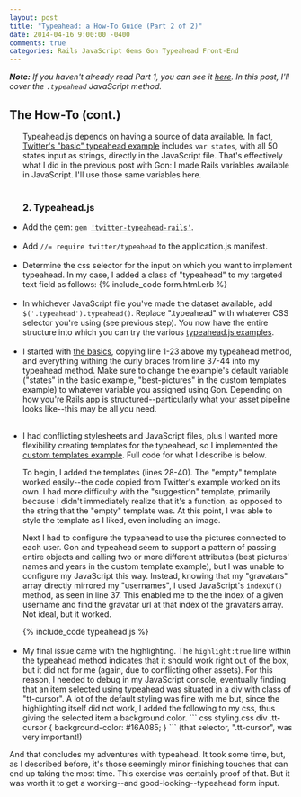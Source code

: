 ```yaml
---
layout: post
title: "Typeahead: a How-To Guide (Part 2 of 2)"
date: 2014-04-16 9:00:00 -0400
comments: true
categories: Rails JavaScript Gems Gon Typeahead Front-End
---
```

<i><strong>Note:</strong> If you haven't already read Part 1, you can see it <a href="/blog/2014/04/15/typeahead/">here</a>. In this post, I'll cover the <code>.typeahead</code> JavaScript method.</i>

<h2>The How-To (cont.)</h2>

<ul>
  Typeahead.js depends on having a source of data available. In fact, <a href="http://twitter.github.io/typeahead.js/examples/#the-basics">Twitter's "basic" typeahead example</a> includes <code>var states</code>, with all 50 states input as strings, directly in the JavaScript file. That's effectively what I did in the previous post with Gon: I made Rails variables available in JavaScript. I'll use those same variables here.
  <!--more-->
  <br><br>
  <h3>2. Typeahead.js</h3>
  <li>
      Add the gem: <code>gem <a href="https://github.com/yourabi/twitter-typeahead-rails/">'twitter-typeahead-rails'</a></code>.
  </li><br>
  <li>
      Add <code>//= require twitter/typeahead</code> to the application.js manifest.
  </li><br>
  <li>
      Determine the css selector for the input on which you want to implement typeahead. In my case, I added a class of "typeahead" to my targeted text field as follows:
        {% include_code form.html.erb %}
  </li><br>
  <li>
      In whichever JavaScript file you've made the dataset available, add <code>$('.typeahead').typeahead()</code>. Replace ".typeahead" with whatever CSS selector you're using (see previous step). You now have the entire structure into which you can try the various <a href="http://twitter.github.io/typeahead.js/examples/">typeahead.js examples</a>.
  </li><br>
  <li>
      I started with <a href="http://twitter.github.io/typeahead.js/examples/#the-basics">the basics</a>, copying line 1-23 above my typeahead method, and everything withing the curly braces from line 37-44 into my typeahead method. Make sure to change the example's default variable ("states" in the basic example, "best-pictures" in the custom templates example) to whatever variable you assigned using Gon. Depending on how you're Rails app is structured--particularly what your asset pipeline looks like--this may be all you need.
  </li><br>
  <li>
      <p>I had conflicting stylesheets and JavaScript files, plus I wanted more flexibility creating templates for the typeahead, so I implemented the <a href="http://twitter.github.io/typeahead.js/examples/#custom-templates">custom templates example</a>. Full code for what I describe is below.
      </p>
      <p>
      To begin, I added the templates (lines 28-40). The "empty" template worked easily--the code copied from Twitter's example worked on its own. I had more difficulty with the "suggestion" template, primarily because I didn't immediately realize that it's a function, as opposed to the string that the "empty" template was. At this point, I was able to style the template as I liked, even including an image.
      </p>
      <p>
      Next I had to configure the typeahead to use the pictures connected to each user. Gon and typeahead seem to support a pattern of passing entire objects and calling two or more different attributes (best pictures' names and years in the custom template example), but I was unable to configure my JavaScript this way. Instead, knowing that my "gravatars" array directly mirrored my "usernames", I used JavaScript's <code>indexOf()</code> method, as seen in line 37. This enabled me to the the index of a given username and find the gravatar url at that index of the gravatars array. Not ideal, but it worked.
      </p>
        {% include_code typeahead.js %}
  </li><br>
  <li>
    My final issue came with the highlighting. The <code>highlight:true</code> line within the typeahead method indicates that it should work right out of the box, but it did not for me (again, due to conflicting other assets). For this reason, I needed to debug in my JavaScript console, eventually finding that an item selected using typeahead was situated in a div with class of "tt-cursor". A lot of the default styling was fine with me but, since the highlighting itself did not work, I added the following to my css, thus giving the selected item a background color.
      ``` css styling.css
        div .tt-cursor {
          background-color: #16A085;
        }
      ```
    (that selector, ".tt-cursor", was very important!)
  </li>
</ul>
And that concludes my adventures with typeahead. It took some time, but, as I described before, it's those seemingly minor finishing touches that can end up taking the most time. This exercise was certainly proof of that. But it was worth it to get a working--and good-looking--typeahead form input.